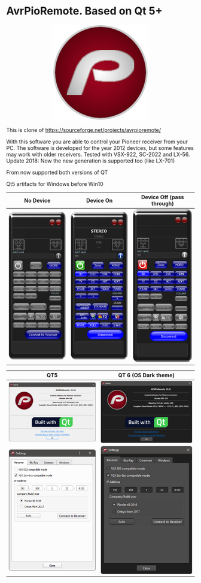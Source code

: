 # AvrPioRemote. Based on Qt 5+
<p align="center">
<img src="src/images/AVRPioRemote.png" alt="Logo"/>
</p>

This is clone of https://sourceforge.net/projects/avrpioremote/

With this software you are able to control your Pioneer receiver from your PC.
The software is developed for the year 2012 devices, but some features may work with older receivers. Tested with VSX-922, SC-2022 and LX-56.
Update 2018: Now the new generation is supported too (like LX-701)

From now supported both versions of QT

Qt5 artifacts for Windows before Win10

| No Device | Device On | Device Off (pass through) |
|:-------------------------:|:-------------------------:|:-------------------------:|
![QT5](doc/images/AVRPioRemote-no.png) | ![QT5](doc/images/AVRPioRemote.png) | ![QT6](doc/images/AVRPioRemote-off.png)

 
 | QT5 | QT 6 (OS Dark theme) |
 :-------------------------:|:-------------------------:
![QT5](./doc/images/Qt5.png) | ![QT6](./doc/images/Qt6.png)
![QT5](./doc/images/settings-qt5.png) | ![QT6](./doc/images/settings-qt6.png)
